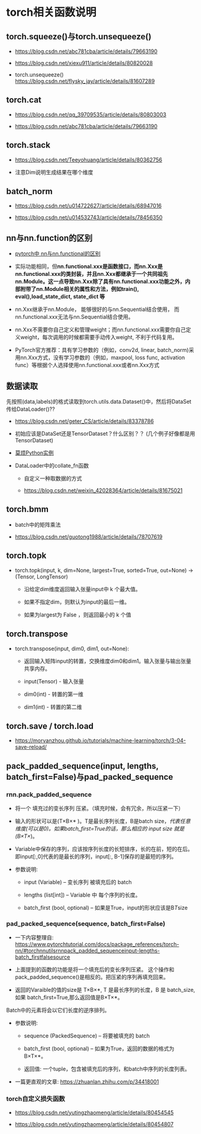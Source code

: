 # torch相关函数说明

## torch.squeeze()与torch.unsequeeze()

* https://blog.csdn.net/abc781cba/article/details/79663190

* https://blog.csdn.net/xiexu911/article/details/80820028

* torch.unsequeeze()   https://blog.csdn.net/flysky_jay/article/details/81607289


## torch.cat

* https://blog.csdn.net/qq_39709535/article/details/80803003

* https://blog.csdn.net/abc781cba/article/details/79663190

## torch.stack

* https://blog.csdn.net/Teeyohuang/article/details/80362756

* 注意Dim说明生成结果在哪个维度


## batch_norm

* https://blog.csdn.net/u014722627/article/details/68947016

* https://blog.csdn.net/u014532743/article/details/78456350

## nn与nn.function的区别

* [pytorch中 nn与nn.functional的区别](https://www.zhihu.com/question/66782101)

* 实际功能相同，但**nn.functional.xxx是函数接口，而nn.Xxx是nn.functional.xxx的类封装，并且nn.Xxx都继承于一个共同祖先nn.Module。这一点导致nn.Xxx除了具有nn.functional.xxx功能之外，内部附带了nn.Module相关的属性和方法，例如train(), eval(),load_state_dict, state_dict 等**

* nn.Xxx继承于nn.Module， 能够很好的与nn.Sequential结合使用， 而nn.functional.xxx无法与nn.Sequential结合使用。

* nn.Xxx不需要你自己定义和管理weight；而nn.functional.xxx需要你自己定义weight，每次调用的时候都需要手动传入weight, 不利于代码复用。

* PyTorch官方推荐：具有学习参数的（例如，conv2d, linear, batch_norm)采用nn.Xxx方式，没有学习参数的（例如，maxpool, loss func, activation func）等根据个人选择使用nn.functional.xxx或者nn.Xxx方式

## 数据读取

先按照(data,labels)的格式读取到torch.utils.data.Dataset()中，然后将DataSet传给DataLoader()??

* https://blog.csdn.net/geter_CS/article/details/83378786

* 初始应该是DataSet还是TensorDataset？什么区别？？ (几个例子好像都是用TensorDataset)

* [莫烦Python实例](https://morvanzhou.github.io/tutorials/machine-learning/torch/3-05-train-on-batch/)

* DataLoader中的collate_fn函数

    * 自定义一种取数据的方式

    * https://blog.csdn.net/weixin_42028364/article/details/81675021


## torch.bmm

* batch中的矩阵乘法

* https://blog.csdn.net/guotong1988/article/details/78707619


## torch.topk


* torch.topk(input, k, dim=None, largest=True, sorted=True, out=None) -> (Tensor, LongTensor)

    * 沿给定dim维度返回输入张量input中 k 个最大值。

    * 如果不指定dim，则默认为input的最后一维。
    
    * 如果为largest为 False ，则返回最小的 k 个值


## torch.transpose

* torch.transpose(input, dim0, dim1, out=None):

    * 返回输入矩阵input的转置，交换维度dim0和dim1。输入张量与输出张量共享内存。

    * input(Tensor) - 输入张量
    
    * dim0(int) - 转置的第一维
    
    * dim1(int) - 转置的第二维

## torch.save / torch.load

* https://morvanzhou.github.io/tutorials/machine-learning/torch/3-04-save-reload/

## pack_padded_sequence(input, lengths, batch_first=False)与pad_packed_sequence

### rnn.pack_padded_sequence

* 将一个 填充过的变长序列 压紧。（填充时候，会有冗余，所以压紧一下）

* 输入的形状可以是(T×B×* )。T是最长序列长度，B是batch size，*代表任意维度(可以是0)。如果batch_first=True的话，那么相应的 input size 就是 (B×T×*)。

* Variable中保存的序列，应该按序列长度的长短排序，长的在前，短的在后。即input[:,0]代表的是最长的序列，input[:, B-1]保存的是最短的序列。


* 参数说明:

   * input (Variable) – 变长序列 被填充后的 batch

   * lengths (list[int]) – Variable 中 每个序列的长度。

   * batch_first (bool, optional) – 如果是True，input的形状应该是B*T*size

### pad_packed_sequence(sequence, batch_first=False)

* 一下内容整理自: https://www.pytorchtutorial.com/docs/package_references/torch-nn/#torchnnutilsrnnpack_padded_sequenceinput-lengths-batch_firstfalsesource

* 上面提到的函数的功能是将一个填充后的变长序列压紧。 这个操作和pack_padded_sequence()是相反的。把压紧的序列再填充回来。

* 返回的Varaible的值的size是 T×B×\*, T 是最长序列的长度，B 是 batch_size,如果 batch_first=True,那么返回值是B×T×\*。

Batch中的元素将会以它们长度的逆序排列。

* 参数说明:

    * sequence (PackedSequence) – 将要被填充的 batch

    * batch_first (bool, optional) – 如果为True，返回的数据的格式为 B×T×\*。

    * 返回值: 一个tuple，包含被填充后的序列，和batch中序列的长度列表。

* 一篇更直观的文章: https://zhuanlan.zhihu.com/p/34418001


### torch自定义损失函数

* https://blog.csdn.net/yutingzhaomeng/article/details/80454545

* https://blog.csdn.net/yutingzhaomeng/article/details/80454807